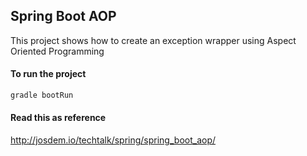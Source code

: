 Spring Boot AOP
----------------------------

This project shows how to create an exception wrapper using Aspect Oriented Programming


#### To run the project

```bash
gradle bootRun
```

#### Read this as reference

http://josdem.io/techtalk/spring/spring_boot_aop/

